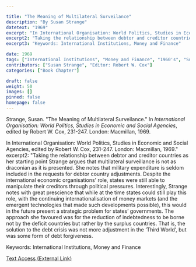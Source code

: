 ```yaml
---

title: "The Meaning of Multilateral Surveilance"
description: "By Susan Strange"
datetext: "1969"
excerpt: "In International Organisation: World Politics, Studies in Economic and Social Agencies, edited by Robert W. Cox, 231-247. London: Macmillan, 1969."
excerpt2: "Taking the relationship between debtor and creditor countries as her starting point Strange argues that multilateral surveillance is not as draconian as it is presented. She notes that military expenditure is seldom included in the requests for debtor country adjustments. Despite the international economic organisations’ role, states were still able to manipulate their creditors through political pressures. Interestingly, Strange notes with great prescience that while at the time states could still play this role, with the continuing internationalisation of money markets (and the emergent technologies that made such developments possible), this would in the future present a strategic problem for states’ governments. The approach she favoured was for the reduction of indebtedness to be borne not by the deficit countries but rather by the surplus countries. That is, the solution to the debt crisis was not more adjustment in the ‘Third World’, but was some form of debt forgiveness."
excerpt3: "Keywords: International Institutions, Money and Finance"

date: 1969
tags: ["International Institutions", "Money and Finance", "1960's", "Susan Strange"]
contributors: ["Susan Strange", "Editor: Robert W. Cox"]
categories: ["Book Chapter"]

draft: false
weight: 50
images: []
pinned: false
homepage: false
---
```


Strange, Susan. "The Meaning of Multilateral Surveilance." In <i>International Organisation: World Politics, Studies in Economic and Social Agencies</i>, edited by Robert W. Cox, 231-247. London: Macmillan, 1969.

In International Organisation: World Politics, Studies in Economic and Social Agencies, edited by Robert W. Cox, 231-247. London: Macmillan, 1969."
excerpt2: "Taking the relationship between debtor and creditor countries as her starting point Strange argues that multilateral surveillance is not as draconian as it is presented. She notes that military expenditure is seldom included in the requests for debtor country adjustments. Despite the international economic organisations’ role, states were still able to manipulate their creditors through political pressures. Interestingly, Strange notes with great prescience that while at the time states could still play this role, with the continuing internationalisation of money markets (and the emergent technologies that made such developments possible), this would in the future present a strategic problem for states’ governments. The approach she favoured was for the reduction of indebtedness to be borne not by the deficit countries but rather by the surplus countries. That is, the solution to the debt crisis was not more adjustment in the ‘Third World’, but was some form of debt forgiveness.

Keywords: International Institutions, Money and Finance

[Text Access (External Link)](https://doi.org/10.2307/2613930)
